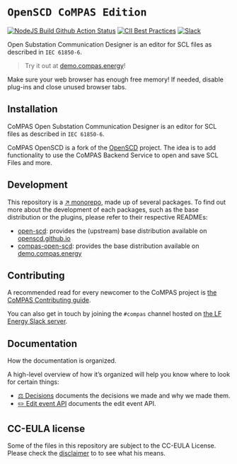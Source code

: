 # `OpenSCD CoMPAS Edition`

[![NodeJS Build Github Action Status](https://img.shields.io/github/workflow/status/com-pas/compas-open-scd/NodeJS%20Build?logo=GitHub)](https://github.com/com-pas/compas-open-scd/actions?query=workflow%3A%22NodeJS+Build%22)
[![CII Best Practices](https://bestpractices.coreinfrastructure.org/projects/5925/badge)](https://bestpractices.coreinfrastructure.org/projects/5925)
[![Slack](https://raw.githubusercontent.com/com-pas/compas-architecture/master/public/LFEnergy-slack.svg)](http://lfenergy.slack.com/)

Open Substation Communication Designer is an editor for SCL files as described in `IEC 61850-6`.

> Try it out at [demo.compas.energy](https://demo.compas.energy/)!

Make sure your web browser has enough free memory! If needed, disable plug-ins and close unused browser tabs.

## Installation

CoMPAS Open Substation Communication Designer is an editor for SCL files as described in `IEC 61850-6`.

CoMPAS OpenSCD is a fork of the [OpenSCD](https://github.com/openscd/open-scd) project. The idea is to add functionality
to use the CoMPAS Backend Service to open and save SCL Files and more.

## Development

This repository is a [↗ monorepo](https://en.wikipedia.org/wiki/Monorepo), made up of several packages.
To find out more about the development of each packages, such as the base distribution or the plugins, please refer to their respective READMEs:

- [open-scd](packages/openscd/README.md): provides the (upstream) base distribution available on [openscd.github.io](https://openscd.github.io)
- [compas-open-scd](packages/compas-open-scd/README.md): provides the base distribution available on [demo.compas.energy](https://demo.compas.energy)

## Contributing

A recommended read for every newcomer to the CoMPAS project is [the CoMPAS Contributing guide](https://com-pas.github.io/contributing/).

You can also get in touch by joining the `#compas` channel hosted on [the LF Energy Slack server](https://lfenergy.slack.com/archives/C01926K9D39).

## Documentation

How the documentation is organized.

A high-level overview of how it’s organized will help you know where to look for certain things:

- [⚖️ Decisions](docs/decisions/README.md) documents the decisions we made and why we made them.
- [✏️ Edit event API](docs/core-api/edit-api.md) documents the edit event API.

## CC-EULA license

Some of the files in this repository are subject to the CC-EULA License. Please check the [disclaimer](./packages/openscd/public/xml/Disclaimer.md) to to see what his means.
